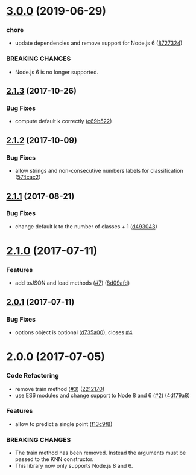 # [3.0.0](https://github.com/mljs/knn/compare/v2.1.3...v3.0.0) (2019-06-29)


### chore

* update dependencies and remove support for Node.js 6 ([8727324](https://github.com/mljs/knn/commit/8727324))


### BREAKING CHANGES

* Node.js 6 is no longer supported.



<a name="2.1.3"></a>
## [2.1.3](https://github.com/mljs/knn/compare/v2.1.2...v2.1.3) (2017-10-26)


### Bug Fixes

* compute default k correctly ([c69b522](https://github.com/mljs/knn/commit/c69b522))



<a name="2.1.2"></a>
## [2.1.2](https://github.com/mljs/knn/compare/v2.1.1...v2.1.2) (2017-10-09)


### Bug Fixes

* allow strings and non-consecutive numbers labels for classification ([574cac2](https://github.com/mljs/knn/commit/574cac2))



<a name="2.1.1"></a>
## [2.1.1](https://github.com/mljs/knn/compare/v2.1.0...v2.1.1) (2017-08-21)


### Bug Fixes

* change default k to the number of classes + 1 ([d493043](https://github.com/mljs/knn/commit/d493043))



<a name="2.1.0"></a>
# [2.1.0](https://github.com/mljs/knn/compare/v2.0.1...v2.1.0) (2017-07-11)


### Features

* add toJSON and load methods ([#7](https://github.com/mljs/knn/issues/7)) ([8d09afd](https://github.com/mljs/knn/commit/8d09afd))



<a name="2.0.1"></a>
## [2.0.1](https://github.com/mljs/knn/compare/v2.0.0...v2.0.1) (2017-07-11)


### Bug Fixes

* options object is optional ([d735a00](https://github.com/mljs/knn/commit/d735a00)), closes [#4](https://github.com/mljs/knn/issues/4)



<a name="2.0.0"></a>
# 2.0.0 (2017-07-05)


### Code Refactoring

* remove train method ([#3](https://github.com/mljs/knn/issues/3)) ([2212170](https://github.com/mljs/knn/commit/2212170))
* use ES6 modules and change support to Node 8 and 6 ([#2](https://github.com/mljs/knn/issues/2)) ([4df79a8](https://github.com/mljs/knn/commit/4df79a8))

### Features

* allow to predict a single point ([f13c9f8](https://github.com/mljs/knn/commit/f13c9f8))

### BREAKING CHANGES

* The train method has been removed. Instead the arguments must be passed to the KNN constructor.
* This library now only supports Node.js 8 and 6.
